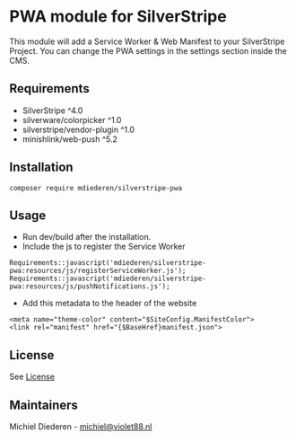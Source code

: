 # PWA module for SilverStripe

This module will add a Service Worker & Web Manifest to your SilverStripe Project. You can change the PWA settings in the settings section inside the CMS.

## Requirements
- SilverStripe ^4.0
- silverware/colorpicker ^1.0
- silverstripe/vendor-plugin ^1.0
- minishlink/web-push ^5.2

## Installation

```
composer require mdiederen/silverstripe-pwa
```

## Usage

- Run dev/build after the installation.
- Include the js to register the Service Worker
```
Requirements::javascript('mdiederen/silverstripe-pwa:resources/js/registerServiceWorker.js');
Requirements::javascript('mdiederen/silverstripe-pwa:resources/js/pushNotifications.js');
```
- Add this metadata to the header of the website
```
<meta name="theme-color" content="$SiteConfig.ManifestColor">
<link rel="manifest" href="{$BaseHref}manifest.json">
```
## License

See [License](LICENSE)

## Maintainers

Michiel Diederen - michiel@violet88.nl